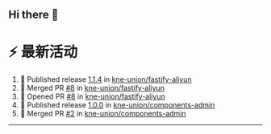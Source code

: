 ## Hi there 👋

<!--

**Here are some ideas to get you started:**

🙋‍♀️ A short introduction - what is your organization all about?
🌈 Contribution guidelines - how can the community get involved?
👩‍💻 Useful resources - where can the community find your docs? Is there anything else the community should know?
🍿 Fun facts - what does your team eat for breakfast?
🧙 Remember, you can do mighty things with the power of [Markdown](https://docs.github.com/github/writing-on-github/getting-started-with-writing-and-formatting-on-github/basic-writing-and-formatting-syntax)
-->


# ⚡ 最新活动

<!--START_SECTION:activity-->
1. 🚀 Published release [1.1.4](https://github.com/kne-union/fastify-aliyun/releases/tag/1.1.4) in [kne-union/fastify-aliyun](https://github.com/kne-union/fastify-aliyun)
2. 🎉 Merged PR [#8](https://github.com/kne-union/fastify-aliyun/pull/8) in [kne-union/fastify-aliyun](https://github.com/kne-union/fastify-aliyun)
3. 💪 Opened PR [#8](https://github.com/kne-union/fastify-aliyun/pull/8) in [kne-union/fastify-aliyun](https://github.com/kne-union/fastify-aliyun)
4. 🚀 Published release [1.0.0](https://github.com/kne-union/components-admin/releases/tag/1.0.0) in [kne-union/components-admin](https://github.com/kne-union/components-admin)
5. 🎉 Merged PR [#2](https://github.com/kne-union/components-admin/pull/2) in [kne-union/components-admin](https://github.com/kne-union/components-admin)
<!--END_SECTION:activity-->

---
